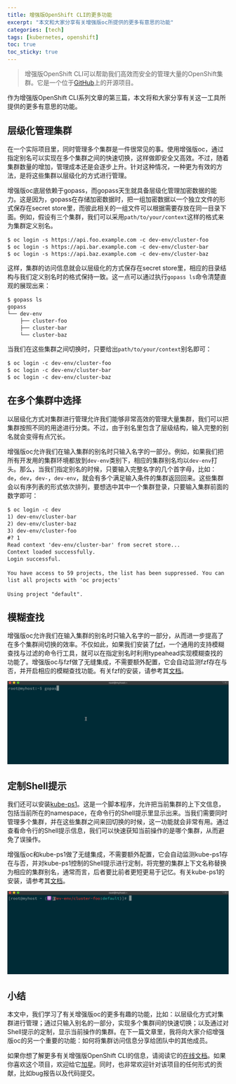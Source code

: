 ```yaml
---
title: 增强版OpenShift CLI的更多功能
excerpt: "本文和大家分享有关增强版oc所提供的更多有意思的功能"
categories: [tech]
tags: [kubernetes, openshift]
toc: true
toc_sticky: true
---
```


> 增强版OpenShift CLI可以帮助我们高效而安全的管理大量的OpenShift集群。它是一个位于[GitHub](https://github.com/morningspace/enhanced-oc)上的开源项目。

作为增强版OpenShift CLI系列文章的第三篇，本文将和大家分享有关这一工具所提供的更多有意思的功能。

## 层级化管理集群

在一个实际项目里，同时管理多个集群是一件很常见的事。使用增强版oc，通过指定别名可以实现在多个集群之间的快速切换，这样做即安全又高效。不过，随着集群数量的增加，管理成本还是会逐步上升。针对这种情况，一种更为有效的方法，是将这些集群以层级化的方式进行管理。

增强版oc底层依赖于gopass，而gopass天生就具备层级化管理加密数据的能力。这是因为，gopass在存储加密数据时，把一组加密数据以一个独立文件的形式保存在secret store里，而彼此相关的一组文件可以根据需要存放在同一目录下面。例如，假设有三个集群，我们可以采用`path/to/your/context`这样的格式来为集群定义别名。
```shell
$ oc login -s https://api.foo.example.com -c dev-env/cluster-foo
$ oc login -s https://api.bar.example.com -c dev-env/cluster-bar
$ oc login -s https://api.baz.example.com -c dev-env/cluster-baz
```

这样，集群的访问信息就会以层级化的方式保存在secret store里，相应的目录结构与我们定义别名时的格式保持一致。这一点可以通过执行`gopass ls`命令清楚直观的展现出来：
```shell
$ gopass ls
gopass
└── dev-env
    ├── cluster-foo
    ├── cluster-bar
    └── cluster-baz
```

当我们在这些集群之间切换时，只要给出`path/to/your/context`别名即可：
```shell
$ oc login -c dev-env/cluster-foo
$ oc login -c dev-env/cluster-bar
$ oc login -c dev-env/cluster-baz
```

## 在多个集群中选择

以层级化方式对集群进行管理允许我们能够非常高效的管理大量集群，我们可以把集群按照不同的用途进行分类。不过，由于别名里包含了层级结构，输入完整的别名就会变得有点冗长。

增强版oc允许我们在输入集群的别名时只输入名字的一部分。例如，如果我们把所有开发用的集群环境都放到`dev-env`类别下，相应的集群别名均以`dev-env`打头。那么，当我们指定别名的时候，只要输入完整名字的几个首字母，比如：`de`，`dev`，`dev-`，`dev-env`，就会有多个满足输入条件的集群返回回来。这些集群会以有序列表的形式依次排列，要想选中其中一个集群登录，只要输入集群前面的数字即可：
```shell
$ oc login -c dev
1) dev-env/cluster-bar
2) dev-env/cluster-baz
3) dev-env/cluster-foo
#? 1
Read context 'dev-env/cluster-bar' from secret store...
Context loaded successfully.
Login successful.

You have access to 59 projects, the list has been suppressed. You can list all projects with 'oc projects'

Using project "default".
```

## 模糊查找

增强版oc允许我们在输入集群的别名时只输入名字的一部分，从而进一步提高了在多个集群间切换的效率。不仅如此，如果我们安装了[fzf](https://github.com/junegunn/fzf)，一个通用的支持模糊查找与过滤的命令行工具，就可以在指定别名时利用typeahead实现模糊查找的功能了。增强版oc与fzf做了无缝集成，不需要额外配置，它会自动监测fzf存在与否，并开启相应的模糊查找功能。有关fzf的安装，请参考其[文档](https://github.com/junegunn/fzf#installation)。

![](/assets/images/studio/enhanced-oc/enhanced-oc-2.gif)

## 定制Shell提示

我们还可以安装[kube-ps1](https://github.com/jonmosco/kube-ps1)。这是一个脚本程序，允许把当前集群的上下文信息，包括当前所在的namespace，在命令行的Shell提示里显示出来。当我们需要同时管理多个集群，并在这些集群之间来回切换的时候，这一功能就会非常有用。通过查看命令行的Shell提示信息，我们可以快速获知当前操作的是哪个集群，从而避免了误操作。

增强版oc和kube-ps1做了无缝集成，不需要额外配置，它会自动监测kube-ps1存在与否，并对kube-ps1控制的Shell提示进行定制，将完整的集群上下文名称替换为相应的集群别名，通常而言，后者要比前者更短更易于记忆。有关kube-ps1的安装，请参考其[文档](https://github.com/jonmosco/kube-ps1#installing)。

![](/assets/images/studio/enhanced-oc/enhanced-oc-3.gif)

## 小结

本文中，我们学习了有关增强版oc的更多有趣的功能，比如：以层级化方式对集群进行管理；通过只输入别名的一部分，实现多个集群间的快速切换；以及通过对Shell提示的定制，显示当前操作的集群。在下一篇文章里，我将向大家介绍增强版oc的另一个重要的功能：如何将集群访问信息分享给团队中的其他成员。

如果你想了解更多有关增强版OpenShift CLI的信息，请阅读它的[在线文档](https://morningspace.github.io/oc/docs/)。如果你喜欢这个项目，欢迎给它[加星](https://github.com/morningspace/oc)。同时，也非常欢迎针对该项目的任何形式的贡献，比如bug报告以及代码提交。
